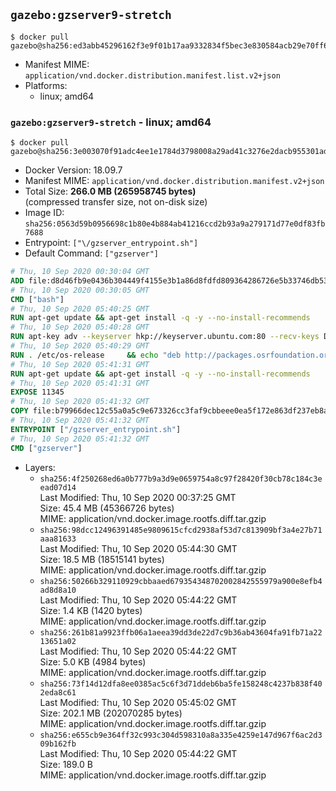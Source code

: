 ## `gazebo:gzserver9-stretch`

```console
$ docker pull gazebo@sha256:ed3abb45296162f3e9f01b17aa9332834f5bec3e830584acb29e70ff6fc38c18
```

-	Manifest MIME: `application/vnd.docker.distribution.manifest.list.v2+json`
-	Platforms:
	-	linux; amd64

### `gazebo:gzserver9-stretch` - linux; amd64

```console
$ docker pull gazebo@sha256:3e003070f91adc4ee1e1784d3798008a29ad41c3276e2dacb955301ad919bfbb
```

-	Docker Version: 18.09.7
-	Manifest MIME: `application/vnd.docker.distribution.manifest.v2+json`
-	Total Size: **266.0 MB (265958745 bytes)**  
	(compressed transfer size, not on-disk size)
-	Image ID: `sha256:0563d59b0956698c1b80e4b884ab41216ccd2b93a9a279171d77e0df83fb7688`
-	Entrypoint: `["\/gzserver_entrypoint.sh"]`
-	Default Command: `["gzserver"]`

```dockerfile
# Thu, 10 Sep 2020 00:30:04 GMT
ADD file:d8d46fb9e0436b304449f4155e3b1a86d8fdfd809364286726e5b33746db53c0 in / 
# Thu, 10 Sep 2020 00:30:05 GMT
CMD ["bash"]
# Thu, 10 Sep 2020 05:40:25 GMT
RUN apt-get update && apt-get install -q -y --no-install-recommends     dirmngr     gnupg2     lsb-release     && rm -rf /var/lib/apt/lists/*
# Thu, 10 Sep 2020 05:40:28 GMT
RUN apt-key adv --keyserver hkp://keyserver.ubuntu.com:80 --recv-keys D2486D2DD83DB69272AFE98867170598AF249743
# Thu, 10 Sep 2020 05:40:29 GMT
RUN . /etc/os-release     && echo "deb http://packages.osrfoundation.org/gazebo/$ID-stable `lsb_release -sc` main" > /etc/apt/sources.list.d/gazebo-latest.list
# Thu, 10 Sep 2020 05:41:31 GMT
RUN apt-get update && apt-get install -q -y --no-install-recommends     gazebo9=9.14.0-1*     && rm -rf /var/lib/apt/lists/*
# Thu, 10 Sep 2020 05:41:31 GMT
EXPOSE 11345
# Thu, 10 Sep 2020 05:41:32 GMT
COPY file:b79966dec12c55a0a5c9e673326cc3faf9cbbeee0ea5f172e863df237eb8a601 in / 
# Thu, 10 Sep 2020 05:41:32 GMT
ENTRYPOINT ["/gzserver_entrypoint.sh"]
# Thu, 10 Sep 2020 05:41:32 GMT
CMD ["gzserver"]
```

-	Layers:
	-	`sha256:4f250268ed6a0b777b9a3d9e0659754a8c97f28420f30cb78c184c3eead07d14`  
		Last Modified: Thu, 10 Sep 2020 00:37:25 GMT  
		Size: 45.4 MB (45366726 bytes)  
		MIME: application/vnd.docker.image.rootfs.diff.tar.gzip
	-	`sha256:98dcc12496391485e9809615cfcd2938af53d7c813909bf3a4e27b71aaa81633`  
		Last Modified: Thu, 10 Sep 2020 05:44:30 GMT  
		Size: 18.5 MB (18515141 bytes)  
		MIME: application/vnd.docker.image.rootfs.diff.tar.gzip
	-	`sha256:50266b329110929cbbaaed679354348702002842555979a900e8efb4ad8d8a10`  
		Last Modified: Thu, 10 Sep 2020 05:44:22 GMT  
		Size: 1.4 KB (1420 bytes)  
		MIME: application/vnd.docker.image.rootfs.diff.tar.gzip
	-	`sha256:261b81a9923ffb06a1aeea39dd3de22d7c9b36ab43604fa91fb71a2213651a02`  
		Last Modified: Thu, 10 Sep 2020 05:44:22 GMT  
		Size: 5.0 KB (4984 bytes)  
		MIME: application/vnd.docker.image.rootfs.diff.tar.gzip
	-	`sha256:73f14d12dfa8ee0385ac5c6f3d71ddeb6ba5fe158248c4237b838f402eda8c61`  
		Last Modified: Thu, 10 Sep 2020 05:45:02 GMT  
		Size: 202.1 MB (202070285 bytes)  
		MIME: application/vnd.docker.image.rootfs.diff.tar.gzip
	-	`sha256:e655cb9e364ff32c993c304d598310a8a335e4259e147d967f6ac2d309b162fb`  
		Last Modified: Thu, 10 Sep 2020 05:44:22 GMT  
		Size: 189.0 B  
		MIME: application/vnd.docker.image.rootfs.diff.tar.gzip
